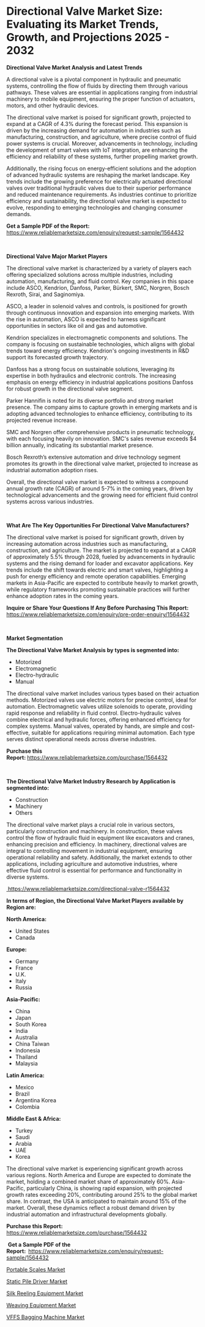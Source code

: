 <p><h1>Directional Valve Market Size: Evaluating its Market Trends, Growth, and Projections 2025 - 2032</h1></p><p><strong>Directional Valve Market Analysis and Latest Trends</strong></p>
<p><p>A directional valve is a pivotal component in hydraulic and pneumatic systems, controlling the flow of fluids by directing them through various pathways. These valves are essential in applications ranging from industrial machinery to mobile equipment, ensuring the proper function of actuators, motors, and other hydraulic devices. </p><p>The directional valve market is poised for significant growth, projected to expand at a CAGR of 4.3% during the forecast period. This expansion is driven by the increasing demand for automation in industries such as manufacturing, construction, and agriculture, where precise control of fluid power systems is crucial. Moreover, advancements in technology, including the development of smart valves with IoT integration, are enhancing the efficiency and reliability of these systems, further propelling market growth.</p><p>Additionally, the rising focus on energy-efficient solutions and the adoption of advanced hydraulic systems are reshaping the market landscape. Key trends include the growing preference for electrically actuated directional valves over traditional hydraulic valves due to their superior performance and reduced maintenance requirements. As industries continue to prioritize efficiency and sustainability, the directional valve market is expected to evolve, responding to emerging technologies and changing consumer demands.</p></p>
<p><strong>Get a Sample PDF of the Report:&nbsp;</strong> <a href="https://www.reliablemarketsize.com/enquiry/request-sample/1564432?utm_campaign=1898&utm_medium=2&utm_source=Github&utm_content=ia&utm_term=08042025&utm_id=directional-valve">https://www.reliablemarketsize.com/enquiry/request-sample/1564432</a></p>
<p>&nbsp;</p>
<p><strong>Directional Valve Major Market Players</strong></p>
<p><p>The directional valve market is characterized by a variety of players each offering specialized solutions across multiple industries, including automation, manufacturing, and fluid control. Key companies in this space include ASCO, Kendrion, Danfoss, Parker, Bürkert, SMC, Norgren, Bosch Rexroth, Sirai, and Saginomiya.</p><p>ASCO, a leader in solenoid valves and controls, is positioned for growth through continuous innovation and expansion into emerging markets. With the rise in automation, ASCO is expected to harness significant opportunities in sectors like oil and gas and automotive.</p><p>Kendrion specializes in electromagnetic components and solutions. The company is focusing on sustainable technologies, which aligns with global trends toward energy efficiency. Kendrion's ongoing investments in R&D support its forecasted growth trajectory.</p><p>Danfoss has a strong focus on sustainable solutions, leveraging its expertise in both hydraulics and electronic controls. The increasing emphasis on energy efficiency in industrial applications positions Danfoss for robust growth in the directional valve segment.</p><p>Parker Hannifin is noted for its diverse portfolio and strong market presence. The company aims to capture growth in emerging markets and is adopting advanced technologies to enhance efficiency, contributing to its projected revenue increase.</p><p>SMC and Norgren offer comprehensive products in pneumatic technology, with each focusing heavily on innovation. SMC's sales revenue exceeds $4 billion annually, indicating its substantial market presence.</p><p>Bosch Rexroth’s extensive automation and drive technology segment promotes its growth in the directional valve market, projected to increase as industrial automation adoption rises.</p><p>Overall, the directional valve market is expected to witness a compound annual growth rate (CAGR) of around 5-7% in the coming years, driven by technological advancements and the growing need for efficient fluid control systems across various industries.</p></p>
<p>&nbsp;</p>
<p><strong>What Are The Key Opportunities For Directional Valve Manufacturers?</strong></p>
<p><p>The directional valve market is poised for significant growth, driven by increasing automation across industries such as manufacturing, construction, and agriculture. The market is projected to expand at a CAGR of approximately 5.5% through 2028, fueled by advancements in hydraulic systems and the rising demand for loader and excavator applications. Key trends include the shift towards electric and smart valves, highlighting a push for energy efficiency and remote operation capabilities. Emerging markets in Asia-Pacific are expected to contribute heavily to market growth, while regulatory frameworks promoting sustainable practices will further enhance adoption rates in the coming years.</p></p>
<p><strong>Inquire or Share Your Questions If Any Before Purchasing This Report:</strong> <a href="https://www.reliablemarketsize.com/enquiry/pre-order-enquiry/1564432?utm_campaign=1898&utm_medium=2&utm_source=Github&utm_content=ia&utm_term=08042025&utm_id=directional-valve">https://www.reliablemarketsize.com/enquiry/pre-order-enquiry/1564432</a></p>
<p>&nbsp;</p>
<p><strong>Market Segmentation</strong></p>
<p><strong>The Directional Valve Market Analysis by types is segmented into:</strong></p>
<p><ul><li>Motorized</li><li>Electromagnetic</li><li>Electro-hydraulic</li><li>Manual</li></ul></p>
<p><p>The directional valve market includes various types based on their actuation methods. Motorized valves use electric motors for precise control, ideal for automation. Electromagnetic valves utilize solenoids to operate, providing rapid response and reliability in fluid control. Electro-hydraulic valves combine electrical and hydraulic forces, offering enhanced efficiency for complex systems. Manual valves, operated by hands, are simple and cost-effective, suitable for applications requiring minimal automation. Each type serves distinct operational needs across diverse industries.</p></p>
<p><strong>Purchase this Report:&nbsp;</strong><a href="https://www.reliablemarketsize.com/purchase/1564432?utm_campaign=1898&utm_medium=2&utm_source=Github&utm_content=ia&utm_term=08042025&utm_id=directional-valve">https://www.reliablemarketsize.com/purchase/1564432</a></p>
<p>&nbsp;</p>
<p><strong>The Directional Valve Market Industry Research by Application is segmented into:</strong></p>
<p><ul><li>Construction</li><li>Machinery</li><li>Others</li></ul></p>
<p><p>The directional valve market plays a crucial role in various sectors, particularly construction and machinery. In construction, these valves control the flow of hydraulic fluid in equipment like excavators and cranes, enhancing precision and efficiency. In machinery, directional valves are integral to controlling movement in industrial equipment, ensuring operational reliability and safety. Additionally, the market extends to other applications, including agriculture and automotive industries, where effective fluid control is essential for performance and functionality in diverse systems.</p></p>
<p><a href="https://www.reliablemarketsize.com/directional-valve-r1564432?utm_campaign=1898&utm_medium=2&utm_source=Github&utm_content=ia&utm_term=08042025&utm_id=directional-valve">&nbsp;https://www.reliablemarketsize.com/directional-valve-r1564432</a></p>
<p><strong>In terms of Region, the Directional Valve Market Players available by Region are:</strong></p>
<p>
    <p> <strong> North America: </strong>
        <ul>
            <li>United States</li>
            <li>Canada</li>
        </ul>
        </p> 
    <p> <strong> Europe: </strong>
        <ul>
            <li>Germany</li>
            <li>France</li>
            <li>U.K.</li>
            <li>Italy</li>
            <li>Russia</li>
        </ul>
        </p> 
    <p> <strong> Asia-Pacific: </strong>
        <ul>
            <li>China</li>
            <li>Japan</li>
            <li>South Korea</li>
            <li>India</li>
            <li>Australia</li>
            <li>China Taiwan</li>
            <li>Indonesia</li>
            <li>Thailand</li>
            <li>Malaysia</li>
        </ul>
        </p> 
    <p> <strong> Latin America: </strong>
        <ul>
            <li>Mexico</li>
            <li>Brazil</li>
            <li>Argentina Korea</li>
            <li>Colombia</li>
        </ul>
        </p> 
    <p> <strong> Middle East & Africa: </strong>
        <ul>
            <li>Turkey</li>
            <li>Saudi</li>
            <li>Arabia</li>
            <li>UAE</li>
            <li>Korea</li>
        </ul>
    </p>
    </p>
<p><p>The directional valve market is experiencing significant growth across various regions. North America and Europe are expected to dominate the market, holding a combined market share of approximately 60%. Asia-Pacific, particularly China, is showing rapid expansion, with projected growth rates exceeding 20%, contributing around 25% to the global market share. In contrast, the USA is anticipated to maintain around 15% of the market. Overall, these dynamics reflect a robust demand driven by industrial automation and infrastructural developments globally.</p></p>
<p><strong>Purchase this Report: </strong><a href="https://www.reliablemarketsize.com/purchase/1564432?utm_campaign=1898&utm_medium=2&utm_source=Github&utm_content=ia&utm_term=08042025&utm_id=directional-valve">https://www.reliablemarketsize.com/purchase/1564432</a></p>
<p>&nbsp;<strong>Get a Sample PDF of the Report:&nbsp;&nbsp;</strong><a href="https://www.reliablemarketsize.com/enquiry/request-sample/1564432?utm_campaign=1898&utm_medium=2&utm_source=Github&utm_content=ia&utm_term=08042025&utm_id=directional-valve">https://www.reliablemarketsize.com/enquiry/request-sample/1564432</a></p>
<p><strong></strong></p>
<p><p><a href="https://github.com/navodfetiya/Market-Research-Report-List-1/blob/main/portable-scales-market.md?utm_campaign=1898&utm_medium=2&utm_source=Github&utm_content=ia&utm_term=08042025&utm_id=directional-valve">Portable Scales Market</a></p><p><a href="https://github.com/cevzarvargem/Market-Research-Report-List-1/blob/main/static-pile-driver-market.md?utm_campaign=1898&utm_medium=2&utm_source=Github&utm_content=ia&utm_term=08042025&utm_id=directional-valve">Static Pile Driver Market</a></p><p><a href="https://github.com/burnicndole/Market-Research-Report-List-1/blob/main/silk-reeling-equipment-market.md?utm_campaign=1898&utm_medium=2&utm_source=Github&utm_content=ia&utm_term=08042025&utm_id=directional-valve">Silk Reeling Equipment Market</a></p><p><a href="https://github.com/rutupueyed/Market-Research-Report-List-1/blob/main/weaving-equipment-market.md?utm_campaign=1898&utm_medium=2&utm_source=Github&utm_content=ia&utm_term=08042025&utm_id=directional-valve">Weaving Equipment Market</a></p><p><a href="https://github.com/hurstsaqibyl/Market-Research-Report-List-1/blob/main/vffs-bagging-machine-market.md?utm_campaign=1898&utm_medium=2&utm_source=Github&utm_content=ia&utm_term=08042025&utm_id=directional-valve">VFFS Bagging Machine Market</a></p></p>